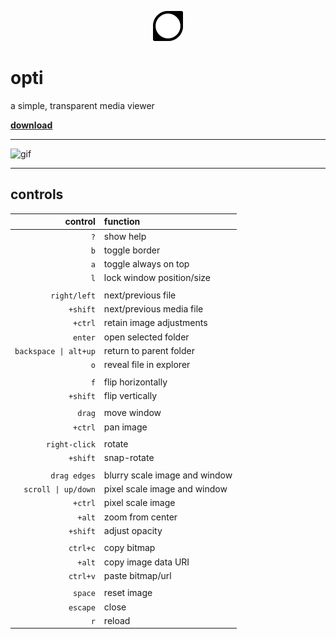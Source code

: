 <p align="center">
    <img src="https://raw.githubusercontent.com/torcado194/opti/master/icon-dark.png" alt="icon" width="48"/>
</p>

# opti

a simple, transparent media viewer

 **[download](https://github.com/torcado194/opti/releases)**

------

<img src="https://raw.githubusercontent.com/torcado194/opti/master/screenshots/opti1.gif" alt="gif"/>


------

## controls

|             control | function                      |
|--------------------:|:------------------------------|
|                  `?`| show help                     |
|                  `b`| toggle border                 |
|                  `a`| toggle always on top          |
|                  `l`| lock window position/size     |
|                     |                               |
|         `right/left`| next/previous file            |
|             `+shift`| next/previous media file      |
|              `+ctrl`| retain image adjustments      |
|              `enter`| open selected folder          |
|`backspace \| alt+up`| return to parent folder       |
|                  `o`| reveal file in explorer       |
|                     |                               |
|                  `f`| flip horizontally             |
|             `+shift`| flip vertically               |
|                     |                               |
|               `drag`| move window                   |
|              `+ctrl`| pan image                     |
|                     |                               |
|        `right-click`| rotate                        |
|             `+shift`| snap-rotate                   |
|                     |                               |
|         `drag edges`| blurry scale image and window |
|  `scroll \| up/down`| pixel scale image and window  |
|              `+ctrl`| pixel scale image             |
|               `+alt`| zoom from center              |
|             `+shift`| adjust opacity                |
|                     |                               |
|             `ctrl+c`| copy bitmap                   |
|               `+alt`| copy image data URI           |
|             `ctrl+v`| paste bitmap/url              |
|                     |                               |
|              `space`| reset image                   |
|             `escape`| close                         |
|                  `r`| reload                        |